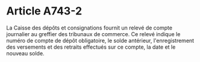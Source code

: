 # Article A743-2

<p>La Caisse des dépôts et consignations fournit un relevé de compte journalier au greffier des tribunaux de commerce. Ce relevé indique le numéro de compte de dépôt obligatoire, le solde antérieur, l'enregistrement des versements et des retraits effectués sur ce compte, la date et le nouveau solde. </p>